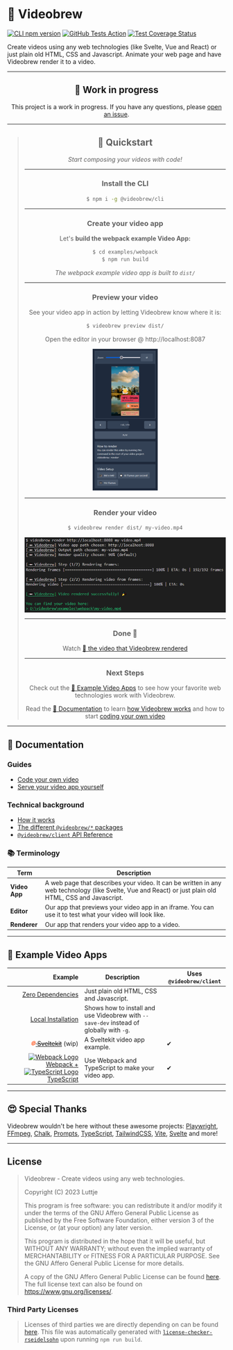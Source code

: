 # 📼 Videobrew 

[![CLI npm version](https://img.shields.io/npm/v/@videobrew/cli)](https://www.npmjs.com/package/@videobrew/cli)
[![GitHub Tests Action](https://github.com/luttje/videobrew/actions/workflows/tests.yml/badge.svg)](https://github.com/luttje/videobrew/actions/workflows/tests.yml)
[![Test Coverage Status](https://coveralls.io/repos/github/luttje/videobrew/badge.svg?branch=main)](https://coveralls.io/github/luttje/videobrew?branch=main)

Create videos using any web technologies (like Svelte, Vue and React) or just plain old HTML, CSS and Javascript. Animate your web page and have Videobrew render it to a video.

<div align="center">

<hr>

## 🚧 Work in progress
This project is a work in progress. If you have any questions, please [open an issue](https://github.com/luttje/videobrew/issues/new).

</div>

<hr>

> <div align="center">
>
> ## 🚀 <span id="quickstart">Quickstart</span>
> *Start composing your videos with code!*
> 
> <hr>
>
> ### Install the CLI
> 
> ```bash
> $ npm i -g @videobrew/cli
> ```
> 
> <hr> 
>
> ### Create your video app
> Let's **build the webpack example Video App:**
> 
> ```bash
> $ cd examples/webpack
> $ npm run build
> ```
> *The webpack example video app is built to `dist/`*
> 
> <hr> 
>
> ### Preview your video
> See your video app in action by letting Videobrew know where it is:
> ```bash
> $ videobrew preview dist/
> ```
> Open the editor in your browser @ http://localhost:8087
> 
> [<img src="./docs/editor-previewing-video-app.png" alt="Previewing a video app" width="150" />](./docs/editor-previewing-video-app.png)
>
> <hr> 
>
> ### Render your video
>   
> ```bash
> $ videobrew render dist/ my-video.mp4
> ```
>   
> [<img src="./docs/cli-rendering-video-app.png" alt="Rendering a video app" align="middle" width="500" />](./docs/cli-rendering-video-app.png)
> 
> <hr> 
>
> ### Done 🎉
>   
> Watch [📼 the video that Videobrew rendered](./examples/webpack/out/weather.mp4)
>
> <hr> 
>
> ### Next Steps
>
> Check out the [🧪 Example Video Apps](#examples) to see how your favorite web technologies work with Videobrew.
>
> Read the [📖 Documentation](#documentation) to learn [how Videobrew works](./docs/how-it-works.md) and how to start [coding your own video](./docs/code-your-own-video.md)
>
> </div>

<hr>

## <span id="documentation">📖 Documentation</span>

### Guides
* [Code your own video](./docs/code-your-own-video.md)
* [Serve your video app yourself](./docs/serving-video-apps.md)

### Technical background
* [How it works](./docs/how-it-works.md)
* [The different `@videobrew/*` packages](./docs/packages.md)
* [`@videobrew/client` API Reference](./docs/api/client.md)

### 📚 Terminology

| Term | Description |
| --- | --- |
| **Video App** | A web page that describes your video. It can be written in any web technology (like Svelte, Vue and React) or just plain old HTML, CSS and Javascript. |
| **Editor** | Our app that previews your video app in an iframe. You can use it to test what your video will look like. |
| **Renderer** | Our app that renders your video app to a video. |

<hr>

## <span id="examples">🧪 Example Video Apps</span>
| Example | Description | Uses `@videobrew/client`
| ---: | --- | --- |
| [Zero Dependencies](./examples/0-dependencies/) | Just plain old HTML, CSS and Javascript. | |
| [Local Installation](./examples/local-install/) | Shows how to install and use Videobrew with `--save-dev` instead of globally with `-g`. | |
| <s>[<img src="https://raw.githubusercontent.com/sveltejs/branding/master/svelte-logo.svg" height="12px" alt="Svelte Logo" /> Sveltekit](./examples/sveltekit/)</s> (wip) | A Sveltekit video app example. | ✔ |
| [<img src="https://raw.githubusercontent.com/webpack/media/master/logo/icon.svg" height="12px" alt="Webpack Logo" /> Webpack + <img src="https://upload.wikimedia.org/wikipedia/commons/thumb/4/4c/Typescript_logo_2020.svg/512px-Typescript_logo_2020.svg.png?20221110153201" height="12px" alt="TypeScript Logo" /> TypeScript](./examples/webpack) | Use Webpack and TypeScript to make your video app. | ✔ |

<hr>

## 😍 Special Thanks

Videobrew wouldn't be here without these awesome projects:
[Playwright](https://playwright.dev/), [FFmpeg](https://ffmpeg.org/), [Chalk](https://www.npmjs.com/package/chalk), [Prompts](https://www.npmjs.com/package/prompts), [TypeScript](https://www.typescriptlang.org/), [TailwindCSS](https://tailwindcss.com/), [Vite](https://vitejs.dev/), [Svelte](https://svelte.dev/) and more!

<hr>

## License

> Videobrew - Create videos using any web technologies.
> 
> Copyright (C) 2023  Luttje
> 
> This program is free software: you can redistribute it and/or modify
> it under the terms of the GNU Affero General Public License as published
> by the Free Software Foundation, either version 3 of the License, or
> (at your option) any later version.
> 
> This program is distributed in the hope that it will be useful,
> but WITHOUT ANY WARRANTY; without even the implied warranty of
> MERCHANTABILITY or FITNESS FOR A PARTICULAR PURPOSE.  See the
> GNU Affero General Public License for more details.
> 
> A copy of the GNU Affero General Public License can be found [here](./LICENSE). 
> The full license text can also be found on <https://www.gnu.org/licenses/>.

### Third Party Licenses
> Licenses of third parties we are directly depending on can be found [here](./LICENSES-THIRD-PARTY). This file was automatically generated with [`license-checker-rseidelsohn`](https://www.npmjs.com/package/license-checker-rseidelsohn) upon running `npm run build`.